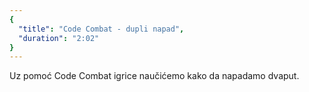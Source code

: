 ```yaml
---
{
  "title": "Code Combat - dupli napad",
  "duration": "2:02"
}
---
```


Uz pomoć Code Combat igrice naučićemo kako da napadamo dvaput.

